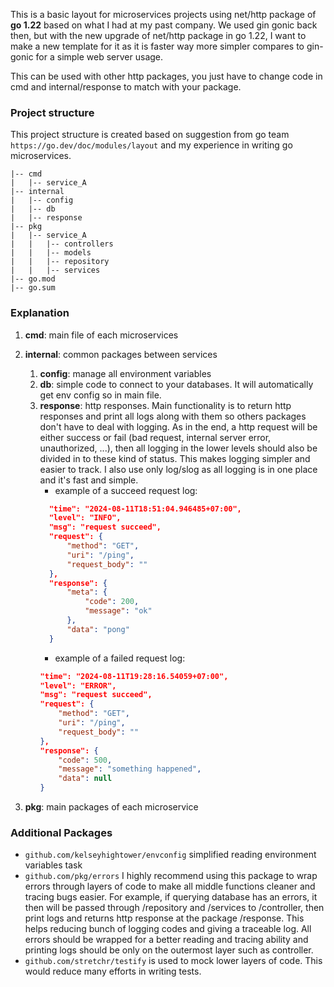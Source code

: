 This is a basic layout for microservices projects using net/http package of **go 1.22** based on what I had at my past
company. We used gin gonic back then, but with the new upgrade of net/http package in go 1.22, I want to make a new
template for it as
it is faster way more simpler compares to gin-gonic for a simple web server usage.

This can be used with other http packages, you just have to change code in cmd and internal/response to match with your
package.

### Project structure

This project structure is created based on suggestion from go team `https://go.dev/doc/modules/layout` and my experience
in writing go microservices.

```|-- .
|-- cmd
|   |-- service_A
|-- internal
|   |-- config
|   |-- db
|   |-- response
|-- pkg
|   |-- service_A
|   |   |-- controllers
|   |   |-- models
|   |   |-- repository
|   |   |-- services
|-- go.mod
|-- go.sum
```

### Explanation

1. **cmd**: main file of each microservices
2. **internal**: common packages between services
    1. **config**: manage all environment variables
    2. **db**: simple code to connect to your databases. It will automatically get env config so in main file.
    3. **response**: http responses. Main functionality is to return http responses and print all logs along with them
       so others packages don't have to deal with logging. As in the end, a http request will be either success or
       fail (bad request, internal server error, unauthorized, ...), then all logging in the lower levels should also be
       divided in to these kind of status. This makes logging simpler and easier to track. I also use only log/slog as
       all logging is in one place and it's fast and simple.
        * example of a succeed request log:
       ```json
         "time": "2024-08-11T18:51:04.946485+07:00",
         "level": "INFO",
         "msg": "request succeed",
         "request": {
             "method": "GET",
             "uri": "/ping",
             "request_body": ""
         },
         "response": {
             "meta": {
                 "code": 200,
                 "message": "ok"
             },
             "data": "pong"
         }
       ```
        * example of a failed request log:
       ```json
       "time": "2024-08-11T19:28:16.54059+07:00",
       "level": "ERROR",
       "msg": "request succeed",
       "request": {
           "method": "GET",
           "uri": "/ping",
           "request_body": ""
       },
       "response": {
           "code": 500,
           "message": "something happened",
           "data": null
       }
       ```

3. **pkg**: main packages of each microservice

### Additional Packages

* `github.com/kelseyhightower/envconfig` simplified reading environment variables task
* `github.com/pkg/errors` I highly recommend using this package to wrap errors through layers of code to make all middle
  functions cleaner and tracing bugs easier. For example, if querying database has an errors, it then will
  be passed through /repository and /services to /controller, then print logs and returns http response at the
  package /response. This helps reducing bunch of logging codes and giving a traceable log. All errors should be wrapped
  for a better reading and tracing ability and printing logs should be only on the outermost layer such as controller.
* `github.com/stretchr/testify` is used to mock lower layers of code. This would reduce many efforts in writing tests.
